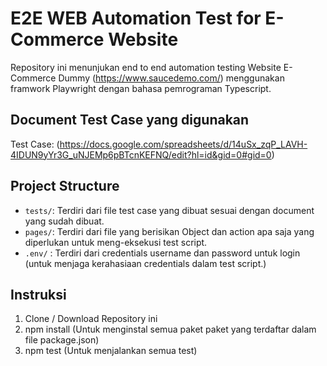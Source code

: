 # E2E WEB Automation Test for E-Commerce Website

Repository ini menunjukan end to end automation testing Website E-Commerce Dummy (https://www.saucedemo.com/) menggunakan framwork Playwright dengan bahasa pemrograman Typescript.

## Document Test Case yang digunakan
Test Case: (https://docs.google.com/spreadsheets/d/14uSx_zqP_LAVH-4IDUN9yYr3G_uNJEMp6pBTcnKEFNQ/edit?hl=id&gid=0#gid=0)

## Project Structure
- `tests/`: Terdiri dari file test case yang dibuat sesuai dengan document yang sudah dibuat.
- `pages/`: Terdiri dari file yang berisikan Object dan action apa saja yang diperlukan untuk meng-eksekusi test script.
- `.env/` : Terdiri dari credentials username dan password untuk login (untuk menjaga kerahasiaan credentials dalam test script.)
  
## Instruksi
1. Clone / Download Repository ini
2. npm install (Untuk menginstal semua paket paket yang terdaftar dalam file package.json)
3. npm test (Untuk menjalankan semua test)
